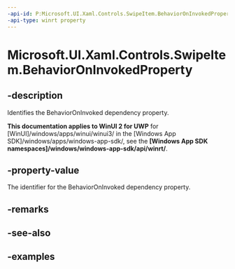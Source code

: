 ```yaml
---
-api-id: P:Microsoft.UI.Xaml.Controls.SwipeItem.BehaviorOnInvokedProperty
-api-type: winrt property
---
```

<!-- Property syntax.
public DependencyProperty BehaviorOnInvokedProperty { get; }
-->

# Microsoft.UI.Xaml.Controls.SwipeItem.BehaviorOnInvokedProperty


## -description

Identifies the BehaviorOnInvoked dependency property.


**This documentation applies to WinUI 2 for UWP** for [WinUI]/windows/apps/winui/winui3/ in the [Windows App SDK]/windows/apps/windows-app-sdk/, see the **[Windows App SDK namespaces]/windows/windows-app-sdk/api/winrt/**.

## -property-value

The identifier for the BehaviorOnInvoked dependency property.


## -remarks


## -see-also


## -examples



